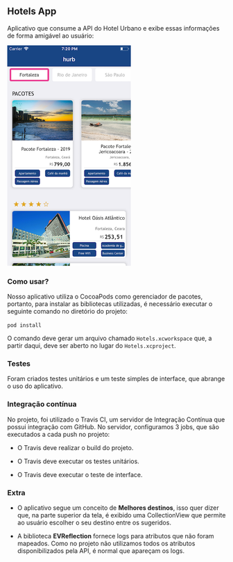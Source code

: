 
  
## Hotels App

Aplicativo que consume a API do Hotel Urbano e exibe essas informações de forma amigável ao usuário:

  

![Página principal](Assets/Home.png)

  
  

### Como usar?

Nosso aplicativo utiliza o CocoaPods como gerenciador de pacotes, portanto, para instalar as bibliotecas utilizadas, é necessário executar o seguinte comando no diretório do projeto:

  

` pod install `

  

O comando deve gerar um arquivo chamado `Hotels.xcworkspace` que, a partir daqui, deve ser aberto no lugar do `Hotels.xcproject`.

  
  

### Testes

Foram criados testes unitários e um teste simples de interface, que abrange o uso do aplicativo.

  
  

### Integração contínua

No projeto, foi utilizado o Travis CI, um servidor de Integração Contínua que possui integração com GitHub. No servidor, configuramos 3 jobs, que são executados a cada push no projeto:

* O Travis deve realizar o build do projeto.

* O Travis deve executar os testes unitários.

* O Travis deve executar o teste de interface.


### Extra

* O aplicativo segue um conceito de **Melhores destinos**, isso quer dizer que, na parte superior da tela, é exibido uma CollectionView que permite ao usuário escolher o seu destino entre os sugeridos.

* A biblioteca **EVReflection** fornece logs para atributos que não foram mapeados. Como no projeto não utilizamos todos os atributos disponibilizados pela API, é normal que apareçam os logs.
